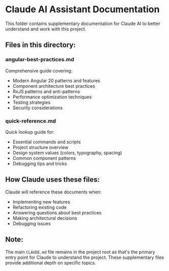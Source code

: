 # Claude AI Assistant Documentation

This folder contains supplementary documentation for Claude AI to better understand and work with this project.

## Files in this directory:

### angular-best-practices.md
Comprehensive guide covering:
- Modern Angular 20 patterns and features
- Component architecture best practices
- RxJS patterns and anti-patterns
- Performance optimization techniques
- Testing strategies
- Security considerations

### quick-reference.md
Quick lookup guide for:
- Essential commands and scripts
- Project structure overview
- Design system values (colors, typography, spacing)
- Common component patterns
- Debugging tips and tricks

## How Claude uses these files:

Claude will reference these documents when:
- Implementing new features
- Refactoring existing code
- Answering questions about best practices
- Making architectural decisions
- Debugging issues

## Note:
The main `CLAUDE.md` file remains in the project root as that's the primary entry point for Claude to understand the project. These supplementary files provide additional depth on specific topics.